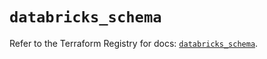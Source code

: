 # `databricks_schema`

Refer to the Terraform Registry for docs: [`databricks_schema`](https://registry.terraform.io/providers/databricks/databricks/1.36.3/docs/resources/schema).
